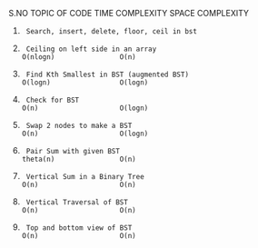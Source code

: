 S.NO    TOPIC OF CODE                                                                           TIME COMPLEXITY         SPACE COMPLEXITY

1.      Search, insert, delete, floor, ceil in bst
2.      Ceiling on left side in an array                                                        O(nlogn)                O(n)
3.      Find Kth Smallest in BST (augmented BST)                                                O(logn)                 O(logn)
4.      Check for BST                                                                           O(n)                    O(logn)
5.      Swap 2 nodes to make a BST                                                              O(n)                    O(logn)
6.      Pair Sum with given BST                                                                 theta(n)                O(n)
7.      Vertical Sum in a Binary Tree                                                           O(n)                    O(n)
8.      Vertical Traversal of BST                                                               O(n)                    O(n)
9.      Top and bottom view of BST                                                              O(n)                    O(n)